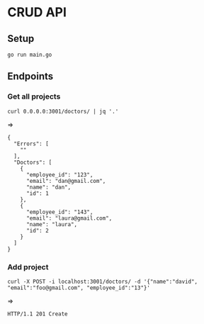 # CRUD API

## Setup

    go run main.go

## Endpoints

### Get all projects

    curl 0.0.0.0:3001/doctors/ | jq '.'

=>

    {
      "Errors": [
        ""
      ],
      "Doctors": [
        {
          "employee_id": "123",
          "email": "dan@gmail.com",
          "name": "dan",
          "id": 1
        },
        {
          "employee_id": "143",
          "email": "laura@gmail.com",
          "name": "laura",
          "id": 2
        }
      ]
    }


### Add project

    curl -X POST -i localhost:3001/doctors/ -d '{"name":"david", "email":"foo@gmail.com", "employee_id":"13"}'

=>

    HTTP/1.1 201 Create

